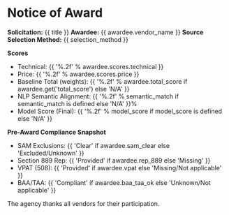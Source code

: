 # Notice of Award

**Solicitation:** {{ title }}
**Awardee:** {{ awardee.vendor_name }}
**Source Selection Method:** {{ selection_method }}

**Scores**
- Technical: {{ '%.2f' % awardee.scores.technical }}
- Price: {{ '%.2f' % awardee.scores.price }}
- Baseline Total (weights): {{ '%.2f' % awardee.total_score if awardee.get('total_score') else 'N/A' }}
- NLP Semantic Alignment: {{ '%.2f' % semantic_match if semantic_match is defined else 'N/A' }}%
- Model Score (Final): {{ '%.2f' % model_score if model_score is defined else 'N/A' }}

**Pre-Award Compliance Snapshot**
- SAM Exclusions: {{ 'Clear' if awardee.sam_clear else 'Excluded/Unknown' }}
- Section 889 Rep: {{ 'Provided' if awardee.rep_889 else 'Missing' }}
- VPAT (508): {{ 'Provided' if awardee.vpat else 'Missing/Not applicable' }}
- BAA/TAA: {{ 'Compliant' if awardee.baa_taa_ok else 'Unknown/Not applicable' }}

The agency thanks all vendors for their participation.
